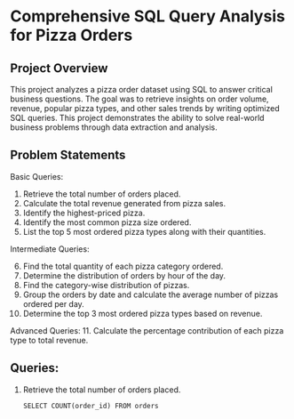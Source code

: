 # Comprehensive SQL Query Analysis for Pizza Orders
## Project Overview
This project analyzes a pizza order dataset using SQL to answer critical business questions. The goal was to retrieve insights on order volume, revenue, popular pizza types, and other sales trends by writing optimized SQL queries. This project demonstrates the ability to solve real-world business problems through data extraction and analysis.

## Problem Statements
Basic Queries:

1. Retrieve the total number of orders placed.
2. Calculate the total revenue generated from pizza sales.
3. Identify the highest-priced pizza.
4. Identify the most common pizza size ordered.
5. List the top 5 most ordered pizza types along with their quantities.

Intermediate Queries:

6. Find the total quantity of each pizza category ordered.
7. Determine the distribution of orders by hour of the day.
8. Find the category-wise distribution of pizzas.
9. Group the orders by date and calculate the average number of pizzas ordered per day.
10. Determine the top 3 most ordered pizza types based on revenue.

Advanced Queries:
11. Calculate the percentage contribution of each pizza type to total revenue.

## Queries:
1. Retrieve the total number of orders placed.

      ```SELECT COUNT(order_id) FROM orders```
   
